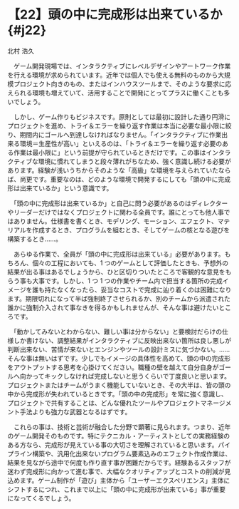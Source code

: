# 【22】頭の中に完成形は出来ているか{#j22}

<div class="author">北村 浩久</div>

　ゲーム開発現場では、インタラクティブにレベルデザインやアートワーク作業を行える環境が求められています。近年では個人でも使える無料のものから大規模プロジェクト向きのもの、またはインハウスツールまで、そのような要求に応えられる環境も増えていて、活用することで開発にとってプラスに働くことも多いでしょう。

　しかし、ゲーム作りもビジネスです。原則としては最初に設計した通り円滑にプロジェクトを進め、トライ＆エラーを繰り返す作業は本当に必要な最小限に絞り、期間内にゴールへ到達しなければなりません。「インタラクティブに作業出来る環境＝生産性が高い」といえるのは、「トライ＆エラーを繰り返す必要のある作業は最小限に」という前提が守られているときだけです。この事はインタラクティブな環境に慣れてしまうと段々薄れがちなため、強く意識し続ける必要があります。経験が浅いうちからそのような「高級」な環境を与えられていたならば、尚更です。重要なのは、どのような環境で開発するにしても「頭の中に完成形は出来ているか」という意識です。

　「頭の中に完成形は出来ているか」と自己に問う必要があるのはディレクターやリーダーだけではなくプロジェクトに関わる全員です。誰にとっても他人事ではありません。仕様書を書くとき、モデリング、モーション、エフェクト、マテリアルを作成するとき、プログラムを組むとき、そしてゲームの核となる遊びを構築するとき……。

　あらゆる作業で、全員が「頭の中に完成形は出来ている」必要があります。もちろん、個々の工程においても、1 つのゲームとして評価したときも、予想外の結果が出る事はあるでしょうから、ひと区切りついたところで客観的な意見をもらう事も大事です。しかし、1 つ 1 つの作業やチーム内で担当する箇所の完成イメージを誰も持たなくなったら、妥当なコストで完成に辿り着くのは困難になります。期限切れになって半ば強制終了させられるか、別のチームから派遣された誰かに強制介入されて事なきを得るかもしれませんが、そんな事は避けたいところです。

　「動かしてみないとわからない、難しい事は分からない」と要検討だらけの仕様しか書けない、調整結果がインタラクティブに反映出来ない箇所は良し悪しが判断出来ない、苦情が来ないとエンジンやツールの設計ミスに気づかない。……そんな事は無いはずです。少しでもイメージの具体性を高めて、頭の中の完成形をアウトプットする思考を心掛けてください。職種の壁を越えて自分自身がゴールへ向かってキックしなければ完成しないと思うくらいで丁度良いと思います。プロジェクトまたはチームがうまく機能していないとき、その大半は、皆の頭の中から完成形が失われているときです。「頭の中の完成形」を常に強く意識し、プロジェクトで共有することは、どんな優れたツールやプロジェクトマネージメント手法よりも強力な武器となるはずです。

　これらの事は、技術と芸術が融合した分野で顕著に見られます。つまり、近年のゲーム開発そのものです。特にテクニカル・アーティストとしての実務経験のある方なら、完成形が見えている事の大切さを理解されていると思います。パイプライン構築や、汎用化出来ないプログラム要素込みのエフェクト作成作業は、結果を見ながら途中で何度も作り直す事が困難だからです。経験あるスタッフが迷わず完成形に向かって進む事で、大幅なクオリティアップとコストの削減が見込めます。ゲーム制作が「遊び」主体から「ユーザーエクスペリエンス」主体にシフトするにつれ、これまで以上に「頭の中に完成形が出来ている」事が重要になってくるでしょう。
